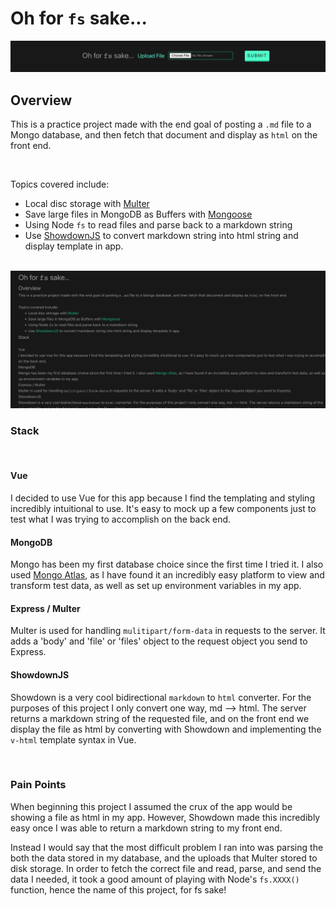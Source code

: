 # Oh for `fs` sake...

<img src='./public/submit.png' alt="Upload and submit">

## Overview

This is a practice project made with the end goal of posting a `.md` file to a Mongo database, and then fetch that document and display as `html` on the front end.

<br>

Topics covered include:

- Local disc storage with [Multer](https://www.npmjs.com/package/multer)
- Save large files in MongoDB as Buffers with [Mongoose](https://www.npmjs.com/package/mongoose)
- Using Node `fs` to read files and parse back to a markdown string
- Use [ShowdownJS](https://github.com/showdownjs) to convert markdown string into html string and display template in app.

<br>

<img src="./public/display.png">

<br>

### Stack

<br>

#### **Vue**

I decided to use Vue for this app because I find the templating and styling incredibly intuitional to use. It's easy to mock up a few components just to test what I was trying to accomplish on the back end.

#### **MongoDB**

Mongo has been my first database choice since the first time I tried it. I also used [Mongo Atlas](https://www.mongodb.com/atlas/database), as I have found it an incredibly easy platform to view and transform test data, as well as set up environment variables in my app.

#### **Express / Multer**

Multer is used for handling `mulitipart/form-data` in requests to the server. It adds a 'body' and 'file' or 'files' object to the request object you send to Express.

#### **ShowdownJS**

Showdown is a very cool bidirectional `markdown` to `html` converter. For the purposes of this project I only convert one way, md --> html. The server returns a markdown string of the requested file, and on the front end we display the file as html by converting with Showdown and implementing the `v-html` template syntax in Vue.

<br>

### Pain Points

When beginning this project I assumed the crux of the app would be showing a file as html in my app. However, Showdown made this incredibly easy once I was able to return a markdown string to my front end.

Instead I would say that the most difficult problem I ran into was parsing the both the data stored in my database, and the uploads that Multer stored to disk storage. In order to fetch the correct file and read, parse, and send the data I needed, it took a good amount of playing with Node's `fs.XXXX()` function, hence the name of this project, for fs sake!

<br>

